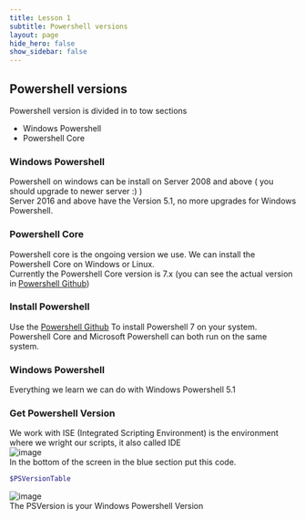 ```yaml
---
title: Lesson 1
subtitle: Powershell versions
layout: page
hide_hero: false
show_sidebar: false
---
```

## Powershell versions
Powershell version is divided in to tow sections
* Windows Powershell
* Powershell Core

### Windows Powershell
Powershell on windows can be install on Server 2008 and above ( you should upgrade to newer server :) )\
Server 2016 and above have the Version 5.1, no more upgrades for Windows Powershell.

### Powershell Core
Powershell core is the ongoing version we use.
We can install the Powershell Core on Windows or Linux.\
Currently the Powershell Core version is 7.x (you can see the actual version in [Powershell Github](https://github.com/PowerShell/PowerShell))

### Install Powershell
Use the [Powershell Github](https://github.com/PowerShell/PowerShell) To install Powershell 7 on your system.\
Powershell Core and Microsoft Powershell can both run on the same system.

### Windows Powershell
Everything we learn we can do with Windows Powershell 5.1

### Get Powershell Version
We work with ISE (Integrated Scripting Environment) is the environment where we wright our scripts, it also called IDE\
![image](https://github.com/itamartz/Powershell/assets/10198823/cbde8727-1dbf-4744-b58e-9f71b1cbd95f)\
In the bottom of the screen in the blue section put this code.

```powershell
$PSVersionTable
```
![image](https://github.com/itamartz/Powershell/assets/10198823/b087fda1-5ab5-4f0f-a8c4-5544e754dfe6)\
The PSVersion is your Windows Powershell Version

